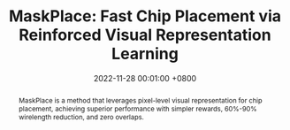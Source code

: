 ---
title:          "MaskPlace: Fast Chip Placement via Reinforced Visual Representation Learning"
date:           2022-11-28 00:01:00 +0800
selected:       true
pub:            "Conference on Neural Information Processing Systems (NeurIPS)"
pub_date:       "2022"
pub_last:       ' <span class="badge badge-pill badge-publication badge-success">Spotlight</span>'
abstract: >-
 MaskPlace is a method that leverages pixel-level visual representation for chip placement, achieving superior performance with simpler rewards, 60%-90% wirelength reduction, and zero overlaps.
cover:          /assets/images/covers/place.gif
authors:
- Yao Lai
- Yao Mu
- Ping Luo
links:
  Paper: https://arxiv.org/pdf/2211.13382
  Code: https://github.com/laiyao1/maskplace
  Project: https://laiyao1.github.io/MaskPlace/
  Video: https://www.youtube.com/watch?v=9-EQmDjRLHQ
---